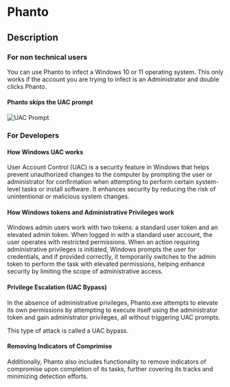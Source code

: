 # Phanto

## Description

### For non technical users

You can use Phanto to infect a Windows 10 or 11 operating system. This only works if the account you are trying to infect is an Administrator and double clicks Phanto. 

#### Phanto skips the UAC prompt

![UAC Prompt](https://www.lifewire.com/thmb/wjblxy2RyZt9-MlBvpaJIAKdFO8=/1500x0/filters:no_upscale():max_bytes(150000):strip_icc()/uac-windows-10-624bdf97a5fc4002bc6ca895b72ebfd0.png)

### For Developers

#### How Windows UAC works

User Account Control (UAC) is a security feature in Windows that helps prevent unauthorized changes to the computer by prompting the user or administrator for confirmation when attempting to perform certain system-level tasks or install software. It enhances security by reducing the risk of unintentional or malicious system changes.

#### How Windows tokens and Administrative Privileges work

Windows admin users work with two tokens: a standard user token and an elevated admin token. When logged in with a standard user account, the user operates with restricted permissions. When an action requiring administrative privileges is initiated, Windows prompts the user for credentials, and if provided correctly, it temporarily switches to the admin token to perform the task with elevated permissions, helping enhance security by limiting the scope of administrative access.


#### Privilege Escalation (UAC Bypass)

In the absence of administrative privileges, Phanto.exe attempts to elevate its own permissions by attempting to execute itself using the administrator token and gain administrator privileges, all without triggering UAC prompts.

This type of attack is called a UAC bypass.

#### Removing Indicators of Comprimise

Additionally, Phanto also includes functionality to remove indicators of compromise upon completion of its tasks, further covering its tracks and minimizing detection efforts.
